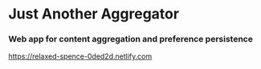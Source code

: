 # Just Another Aggregator

### Web app for content aggregation and preference persistence

https://relaxed-spence-0ded2d.netlify.com
